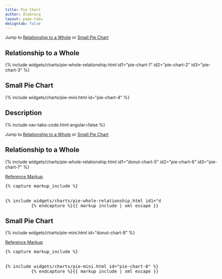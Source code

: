```yaml
---
title: Pie Chart
author: dlabrecq
layout: page-tabs
designtab: false
---
```

<div class="tab-content">
  <div role="tabpanel" class="tab-pane active" id="overview">
  <!--
    <p>TBD: Add pie chart description</p>
-->
    <p>Jump to <a href="#example-overview-1">Relationship to a Whole</a> or <a href="#example-overview-2">Small Pie Chart</a></p>
    <h2 id="example-overview-1">Relationship to a Whole</h2>
    <div class="example-pf" style="width: 700px;">
      {% include widgets/charts/pie-whole-relationship.html id1="pie-chart-1" id2="pie-chart-2" id3="pie-chart-3" %}
    </div>
    <h2 id="example-overview-2">Small Pie Chart</h2>
    <div class="example-pf">
      {% include widgets/charts/pie-mini.html id="pie-chart-4" %}
    </div>
  </div>
  <div role="tabpanel" class="tab-pane" id="design">
    <h2>Description</h2>
    <div class="row">
      <div class="col-md-4 col-lg-3">
      </div>
      <div class="col-md-8 col-lg-9">
      </div>
    </div>
  </div>
  <div role="tabpanel" class="tab-pane" id="code">
    {% include nav-tabs-code.html angular=false %}
    <div class="tab-content">
      <div role="tabpanel" class="tab-pane nested active" id="html-css">
        <p>Jump to <a href="#example-code-1">Relationship to a Whole</a> or <a href="#example-code-2">Small Pie Chart</a></p>
        <h2 id="example-code-1">Relationship to a Whole</h2>
        <div class="example-pf" style="width: 700px;">
          {% include widgets/charts/pie-whole-relationship.html id1="donut-chart-5" id2="pie-chart-6" id3="pie-chart-7" %}
        </div>
        <p class="reference-markup"><a class="collapse-toggle" data-toggle="collapse" aria-expanded="true" aria-controls="card-markup-1" href="#card-markup-1">Reference Markup</a></p>
        <div class="collapse in" id="card-markup-1">
          <pre class="prettyprint">{% capture markup_include %}
<script src="components/c3/c3.min.js"></script>
<script src="components/d3/d3.min.js"></script>
{% include widgets/charts/pie-whole-relationship.html id1="donut-chart-5" id2="pie-chart-6" id3="pie-chart-7" %}
          {% endcapture %}{{ markup_include | xml_escape }}</pre>
        </div>
        <h2 id="example-code-2">Small Pie Chart</h2>
        <div class="example-pf">
          {% include widgets/charts/pie-mini.html id="donut-chart-8" %}
        </div>
        <p class="reference-markup"><a class="collapse-toggle" data-toggle="collapse" aria-expanded="true" aria-controls="card-markup-2" href="#card-markup-2">Reference Markup</a></p>
        <div class="collapse in" id="card-markup-2">
          <pre class="prettyprint">{% capture markup_include %}
<script src="components/c3/c3.min.js"></script>
<script src="components/d3/d3.min.js"></script>
{% include widgets/charts/pie-mini.html id="pie-chart-8" %}
          {% endcapture %}{{ markup_include | xml_escape }}</pre>
        </div>
      </div>
    </div>
  </div>
</div>
